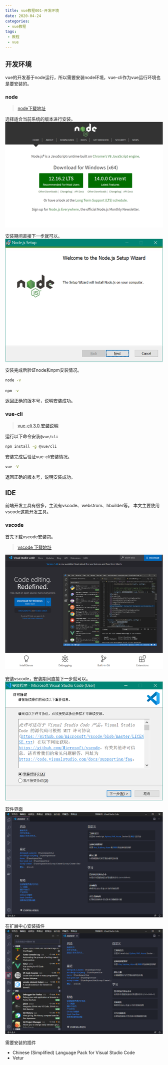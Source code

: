 ```yaml
---
title: vue教程001-开发环境
date: 2020-04-24
categories:
 - vue教程
tags:
 - 教程
 - vue
---
```


## 开发环境
vue的开发基于node运行，所以需要安装node环境，vue-cli作为vue运行环境也是要安装的。

### node
> [node下载地址](https://nodejs.org/en/)

选择适合当前系统的版本进行安装。
![class_001_01](./assets/class_001_01.png)

安装期间直接下一步就可以。
![class_001_02](./assets/class_001_02.png)

安装完成后验证node和npm安装情况。
```sh
node -v

npm -v
```

返回正确的版本号，说明安装成功。

### vue-cli
> [vue-cli 3.0 安装说明](https://cli.vuejs.org/zh/guide/installation.html)

运行以下命令安装`@vue/cli`
```sh
npm install -g @vue/cli
```

安装完成后验证vue-cli安装情况。
```sh
vue -V
```

返回正确的版本号，说明安装成功。

## IDE

前端开发工具有很多，主流有vscode、webstrom、hbuilder等。
本文主要使用vscode这款开发工具。

### vscode

首先下载vscode安装包。
> [vscode 下载地址](https://code.visualstudio.com/)

![class_001_03](./assets/class_001_03.png)

安装vscode，安装期间直接下一步就可以。
![class_001_04](./assets/class_001_04.png)

软件界面
![class_001_05](./assets/class_001_05.png)

在扩展中心安装插件
![class_001_06](./assets/class_001_06.png)

需要安装的插件

* Chinese (Simplified) Language Pack for Visual Studio Code
* Vetur